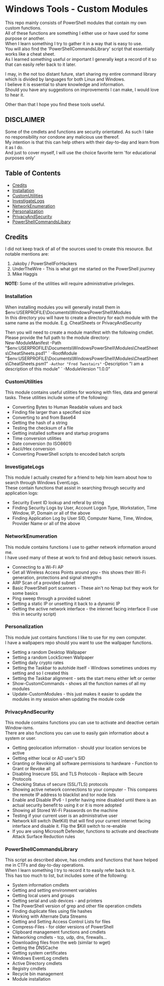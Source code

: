 # Windows Tools - Custom Modules
This repo mainly consists of PowerShell modules that contain my own custom functions.  
All of these functions are something I either use or have used for some purpose or another.  
When I learn something I try to gather it in a way that is easy to use.  
You will also find the 'PowerShellCommandsLibrary' script that essentially works like a cheat sheet.   
As I learned something useful or important I generally kept a record of it so that can easily refer back to it later.  
  
I may, in the not too distant future, start sharing my entire command library which is divided by languages for both Linux and Windows.  
I believe it is essential to share knowledge and information.  
Should you have any suggestions on improvements I can make, I would love to hear it.

Other than that I hope you find these tools useful.

## DISCLAIMER
Some of the cmdlets and functions are security orientated. As such I take no responsibility nor condone any malicious use thereof.  
My intention is that this can help others with their day-to-day and learn from it as I do.  
And just to cover myself, I will use the choice favorite term 'for educational purposes only'

## Table of Contents

- [Credits](#credits)
- [Installation](#installation)
- [CustomUtilities](#customutilities)
- [InvestigateLogs](#investigatelogs)
- [NetworkEnumeration](#networkenumeration)
- [Personalization](#personalization)
- [PrivacyAndSecurity](#privacyandsecurity)
- [PowerShellCommandsLibary](#powershellcommandslibrary)

## Credits
I did not keep track of all of the sources used to create this resource. But notable mentions are:
1. Jakoby / PowerShellForHackers
2. UnderTheWire     -   This is what got me started on the PowerShell journey 
3. Mike Haggis

**NOTE:** Some of the utilities will require administrative privileges.

### Installation
When installing modules you will generally install them in $env:USERPROFILE\Documents\WindowsPowerShell\Modules  
In this directory you will have to create a directory for each module with the same name as the module. E.g. CheatSheets or PrivacyAndSecurity  
  
Then you will need to create a module manifest with the following cmdlet.  
Please provide the full path to the module directory:  
    New-ModuleManifest -Path "$env:USERPROFILE\Documents\WindowsPowerShell\Modules\CheatSheets\CheatSheets.psd1" `
        -RootModule "$env:USERPROFILE\Documents\WindowsPowerShell\Modules\CheatSheets\CheatSheets.psm1" `
        -Author "Fred Twostairs" `
        -Description "I am a description of this module" `
        -ModuleVersion "1.0.0"

### CustomUtilities
This module contains useful utilities for working with files, data and general tasks.
These utilities include some of the following:
- Converting Bytes to Human Readable values and back
- Finding file larger than a specified size
- Converting to and from Base64
- Getting the hash of a string
- Testing the checksum of a file
- Getting installed software and startup programs
- Time conversion utilities
- Date conversion (to ISO8601)
- Ascii/Hex conversion
- Converting PowerShell scripts to encoded batch scripts

### InvestigateLogs
This module I actually created for a friend to help him learn about how to search through Windows EventLogs.  
These contain functions that assist in searching through security and application logs:
- Security Event ID lookup and referal by string
- Finding Security Logs by User, Account Logon Type, Workstation, Time Window, IP, Domain or all of the above
- Finding Application Log by User SID, Computer Name, Time, Window, Provider Name or all of the above

### NetworkEnumeration
This module contains functions I use to gather network information around me.  
I have used many of these at work to find and debug basic network issues.
- Connecting to a Wi-Fi AP
- Get all Wireless Access Points around you - this shows their Wi-Fi generation, protections and signal strengths
- ARP Scan of a provided subnet
- Basic PowerShell port scanners - These ain't no Nmap but they work for some basics
- Ping sweep through a provided subnet
- Setting a static IP or unsetting it back to a dynamic IP
- Getting the active network interface - the internet facing interface (I use this in security script)

### Personalization
This module just contains functions I like to use for my own computer.  
I have a wallpapers repo should you want to use the wallpaper functions.
- Setting a random Desktop Wallpaper
- Setting a random LockScreen Wallpaper
- Getting daily crypto rates
- Setting the Taskbar to autohide itself - Windows sometimes undoes my setting and so I created this
- Setting the Taskbar alignment - sets the start menu either left or center
- Show-CustomCommands - shows all the function names of all my modules
- Update-CustomModules - this just makes it easier to update the modules in my session when updating the module code

### PrivacyAndSecurity
This module contains functions you can use to activate and deactive certain Window-isms.  
There are also functions you can use to easily gain information about a system or user.
- Getting geolocation information - should your location services be active
- Getting either local or AD user's SID
- Granting or Revoking all software permissions to hardware - Function to Grant or Revoke all
- Disabling Insecure SSL and TLS Protocols - Replace with Secure Protocols
- Checking Status of secure (SSL/TLS) protocols
- Showing active network connections to your computer - This compares the remote IP address to blacklist and tor node lists
- Enable and Disable IPv6 - I prefer having mine disabled until there is an actual security benefit to using it or it is more adopted
- Showing all Stored Wi-Fi Passwords on the machine
- Testing if your current user is an administrative user
- Network kill switch (NetKill) that will find your current internet facing interface and disable it. Flip the $Kill switch to re-enable
- If you are using Microsoft Defender, functions to activate and deactivate Attack Surface Reduction rules

### PowerShellCommandsLibrary
This script as described above, has cmdlets and functions that have helped me in CTFs and day-to-day operations.  
When I learn something I try to record it to easily refer back to it.  
This has too much to list, but includes some of the following:
- System information cmdlets
- Getting and setting environment variables
- Getting local users and groups
- Getting serial and usb devices - and printers
- The PowerShell version of grep and other file operation cmdlets
- Finding duplicate files using file hashes
- Working with Alternate Data Streams
- Getting and Setting Access Control Lists for files
- Compress-Files - for older versions of PowerShell
- Clipboard management functions and cmdlets
- Networking cmdlets - tcp, udp, dns, firewalls...
- Downloading files from the web (similar to wget)
- Getting the DNSCache
- Getting system certificates
- Windows EventLog cmdlets
- Active Directory cmdlets
- Registry cmdlets
- Recycle bin management
- Module installation